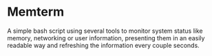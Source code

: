 # Memterm
A simple bash script using several tools to monitor system status like memory, networking or user information, presenting them in an easily readable way and refreshing the information every couple seconds.

